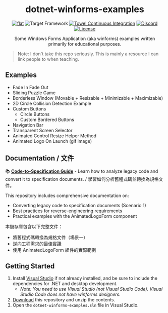 <h1 align="center">
	dotnet-winforms-examples
</h1>

<p align="center">
	<a href="https://github.com/ZacharyPatten/dotnet-winforms-examples" alt="GitHub repo"><img alt="flat" src="https://img.shields.io/badge/github-repo-black?logo=github&amp;style=flat"></a>
	<img src="https://img.shields.io/badge/dynamic/xml?color=%23512bd4&label=target&query=%2F%2FTargetFramework%5B1%5D&url=https%3A%2F%2Fraw.githubusercontent.com%2FZacharyPatten%2Fdotnet-winforms-examples%2Fmain%2Fdotnet-winforms-examples%2Fdotnet-winforms-examples.csproj&logo=.net" title="Target Framework" alt="Target Framework">
	<a href="https://github.com/ZacharyPatten/dotnet-winforms-examples/actions/workflows/Build.yml" alt="Towel Continuous Integration"><img src="https://github.com/ZacharyPatten/dotnet-winforms-examples/actions/workflows/Build.yml/badge.svg" title="Go To Action" alt="Towel Continuous Integration"></a>
	<a href="https://discord.gg/4XbQbwF" alt="Discord"><img src="https://img.shields.io/discord/557244925712924684?logo=discord&logoColor=ffffff&color=7389D8" title="Go To Discord Server" alt="Discord"/></a>
	<a href="https://github.com/ZacharyPatten/dotnet-winforms-examples/blob/main/LICENSE" alt="License"><img src="https://img.shields.io/badge/license-MIT-green.svg" title="Go To License" alt="License"/></a>
</p>

<p align="center">
	Some Windows Forms Application (aka winforms) examples written primarily for educational purposes.
</p>

> Note: I don't take this repo seriously. This is mainly a resource I can link people to when teaching.

## Examples

- Fade In Fade Out
- Sliding Puzzle Game
- Borderless Window (Movable + Resizable + Minimizable + Maximizable)
- 2D Circle Collision Detection Example
- Custom Buttons
    - Circle Buttons
    - Custom Bordered Buttons
- Navigation Bar
- Transparent Screen Selector
- Animated Control Resize Helper Method
- Animated Logo On Launch (gif image)

## Documentation / 文件

📚 **[Code-to-Specification Guide](docs/README.md)** - Learn how to analyze legacy code and convert it to specification documents. / 學習如何分析舊程式碼並轉換為規格文件。

This repository includes comprehensive documentation on:
- Converting legacy code to specification documents (Scenario 1)
- Best practices for reverse-engineering requirements
- Practical examples with the AnimatedLogoForm component

本儲存庫包含以下完整文件：
- 將舊程式碼轉換為規格文件（場景一）
- 逆向工程需求的最佳實踐
- 使用 AnimatedLogoForm 組件的實際範例

## Getting Started

1. Install [Visual Studio](https://visualstudio.microsoft.com/) if not already installed, and be sure to include the dependencies for .NET and desktop development.
    - _Note: You need to use Visual Studio (not Visual Studio Code). Visual Studio Code does not have winforms designers._
2. [Download](https://github.com/ZacharyPatten/dotnet-winforms-examples/archive/main.zip) this repository and unzip the contents.
3. Open the `dotnet-winforms-examples.sln` file in Visual Studio.